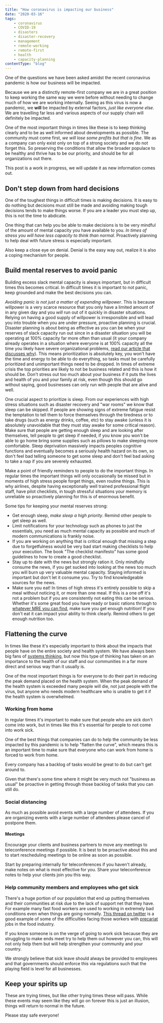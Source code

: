 ```yaml
---
title: "How coronavirus is impacting our business"
date: "2020-03-16"
tags: 
    - coronavirus
    - COVID-19
    - disasters
    - disaster-recovery
    - management
    - remote-working
    - remote-first
    - health
    - capacity-planning
contentType: "blog"
---
```


One of the questions we have been asked amidst the recent coronavirus pandemic is how our business will be impacted.

Because we are a distinctly remote-first company we are in a great position to keep working the same way we were before without needing to change much of how we are working internally. Seeing as this virus is now a pandemic, we **will** be impacted by external factors, *just like everyone else*. We are travelling far less and various aspects of our supply chain will definitely be impacted.

One of the most important things in times like these is to keep thinking clearly and to be as well informed about developments as possible.
The community must come first, *we will lose some profits but that is fine*. We as a company can only exist only on top of a strong society and we do not forget this.
So preserving the conditions that allow the broader populace to be healthy and thrive has to be our priority, and should be for all organizations out there.

This post is a work in progress, we will update it as new information comes out.

## Don't step down from hard decisions

One of the toughest things in difficult times is making decisions. It is easy to do nothing but decisions must still be made and avoiding making tough decisions tends to make things worse.
If you are a leader you must step up, this is not the time to abdicate.

One thing that can help you be able to make decisions is to be very mindful of the amount of mental capacity you have available to you. *In times of stress you will have less capacity to think than normal*. Proactively planning to help deal with future stress is especially important.

Also keep a close eye on denial. Denial is the easy way out, realize it is also a coping mechanism for people.

## Build mental reserves to avoid panic

Building excess slack mental capacity is always important, but in difficult times this becomes critical.
In difficult times it is important to not panic, keep grounded and make the best decisions you can.

*Avoiding panic is not just a matter of expending willpower*. This is because willpower is a very scarce resource that you only have a limited amount of in any given day and you *will* run out of it quickly in disaster situations.
Relying on having a good supply of willpower is irresponsible and will lead you into trouble when you are under pressure, proactive planning is crucial.
Disaster planning is about being as effective as you can be when your reserves of slack capacity run out since in a disaster situation you will be operating at 100% capacity far more often than usual (it your company already operates in a situation where everyone is at 100% capacity all the time you likely have severe organizational problems, [read our article that discusses why](/blog/2019-08-07/should-not-use-100-percent-time/)). This means prioritization is absolutely key, you won't have the time and energy to be able to do everything, so tasks must be carefully prioritized and unimportant things need to be dropped.
In times of extreme crisis the top priorities are likely to not be business related and this is how it should be. Don't stress out too much about your business if it puts the lives and health of you and your family at risk, even though this should go without saying, good businesses can only run with people that are alive and well.

One crucial aspect to prioritize is sleep. From our experiences with high stress situations such as disaster recovery and "war rooms" we know that sleep can be skipped. If people are showing signs of extreme fatigue resist the temptation to tell them to force themselves through the tiredness or to take drugs (such as energy drinks, coffee, etc) to stay awake (unless it is absolutely unavoidable that they must stay awake for some critical reason). Make sure that people are getting enough sleep and are looking after themselves, tell people to get sleep if needed, if you know you won't be able to go home bring some supplies such as pillows to make sleeping more comfortable. Sleep deprivation massively impacts peoples cognitive functions and eventually becomes a seriously health hazard on its own, so don't feel bad telling someone to get some sleep and don't feel bad asking to take a nap if you are severely exhausted.

Make a point of friendly reminders to people to do the important things. In regular times the important things will only occasionally be missed but in moments of high stress people forget things, even routine things. This is why airlines, despite having exceptionally well trained professional flight staff, have pilot checklists, in tough stressful situations your memory is unreliable so proactively planning for this is of enormous benefit.

Some tips for keeping your mental reserves strong:

- Get enough sleep, *make sleep a high priority*. Remind other people to get sleep as well.
- Limit notifications for your technology such as phones to just the essentials, you need as much mental capacity as possible and much of modern communications is frankly noise.
- If you are working on anything that is critical enough that missing a step due to forgetfulness would be very bad start making checklists to help your execution. The book "The checklist manifesto" has some good guidelines to how to create a good checklist.
- Stay up to date with the news but strongly ration it. Only mindfully consume the news, if you get sucked into looking at the news too much you will burn up very valuable mental capacity. Staying informed is important but don't let it consume you. Try to find knowledgeable sources for the news.
- Make sure you eat! In times of high stress it's entirely possible to skip a meal without noticing it, or more than one meal. If this is a one off it's not a problem but if you are consistently not eating this can be serious. Whether it's some great food you have ready or basic rations through to [whatever MRE you can find](https://www.youtube.com/channel/UC2I6Et1JkidnnbWgJFiMeHA), make sure you get enough nutrition! If you don't eat it can impact your ability to think clearly. Remind others to get enough nutrition too.

## Flattening the curve

In times like these it's especially important to think about the impacts that people have on the entire society and health system.
We have always been big fans of [systems thinking](https://en.wikipedia.org/wiki/Complex_system), but now this type of thinking has taken on an importance to the health of our staff and our communities in a far more direct and serious way than it usually is.

One of the most important things is for everyone to do their part in reducing the peak demand placed on the health system. When the peak demand of the health system is exceeded many people will die, not just people with the virus, but anyone who needs modern healthcare who is unable to get it if the health system is overwhelmed.



### Working from home

In regular times it's important to make sure that people who are sick don't come into work, but in times like this it's essential for people to not come into work sick.

One of the best things that companies can do to help the community be less impacted by this pandemic is to help "flatten the curve", which means this is an important time to make sure that everyone who can work from home is forced to work from home.

Every company has a backlog of tasks would be great to do but can't get around to.

Given that there's some time where it might be very much not "business as usual" be proactive in getting through those backlog of tasks that you can still do.

### Social distancing

As much as possible avoid events with a large number of attendees. If you are organizing events with a large number of attendees please cancel of postpone them.

#### Meetings

Encourage your clients and business partners to move any meetings to teleconference meetings if possible.
It is best to be proactive about this and to start rescheduling meetings to be online as soon as possible.

Start by preparing internally for teleconferences if you haven't already, make notes on what is most effective for you.
Share your teleconference notes to help your clients join you this way.

### Help community members and employees who get sick

There's a huge portion of our population that end up putting themselves and their communities at risk due to the lack of support net that they have.
For example many fast food workers are used to working in extremely bad conditions even when things are going normally.
[This thread on twitter](https://mobile.twitter.com/NomeDaBarbarian/status/1232922661740613634) is a good example of some of the difficulties facing those workers with [precariat](https://en.wikipedia.org/wiki/Precariat) jobs in the food industry.

If you know someone is on the verge of going to work sick because they are struggling to make ends meet try to help them out however you can, this will not only help them but will help strengthen your community and your country.

We strongly believe that sick leave should always be provided to employees and that governments should enforce this via regulations such that the playing field is level for all businesses.

## Keep your spirits up

These are trying times, but like other trying times these will pass. While these events may seem like they will go on forever this is just an illusion, things will return to normal in the future.

Please stay safe everyone!
